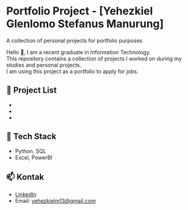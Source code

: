 # Portfolio Project - [Yehezkiel Glenlomo Stefanus Manurung]
A collection of personal projects for portfolio purposes

Hello 👋, I am a recent graduate in Information Technology.  
This repository contains a collection of projects I worked on during my studies and personal projects.  
I am using this project as a portfolio to apply for jobs.

## 📂 Project List
- []()
- 
- 


## 🔧 Tech Stack
- Python, SQL
- Excel, PowerBI

## 📫 Kontak
- [LinkedIn]()
- Email: yehezkielm13@gmail.com

